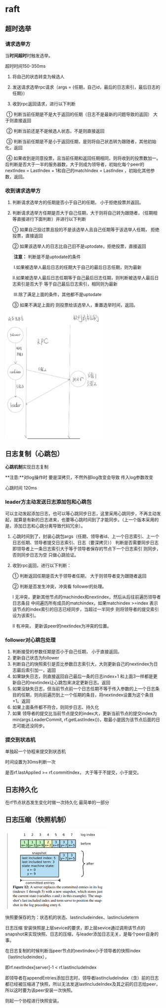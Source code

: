 # raft

## 超时选举

### **请求选举方**

当**时间超时**时触发选举。

超时时间150-350ms

1. 将自己的状态转变为候选人

2. 发送请求选举rpc请求（args = {任期，自己id，最后的日志索引，最后日志的任期}）

3. 收到rpc返回请求，进行以下判断

​    ① 判断当前任期是不是大于返回的任期（日志不是最新的问题导致的返回） 大于则直接返回

​    ② 判断当前还是不是候选人状态，不是则直接返回

​    ③ 判断当前任期是不是小于返回任期，是则将自己状态转为跟随者，其他初始化，返回

​    ④ 如果收到是同意投票，且当前任期和返回任期相同，则将收到的投票数加一。  后判断是否大于一半的服务器数，大于则成为领导者，初始化每个peer的nextIndex = LastIndex + 1和自己的matchIndex = LastIndex ，初始化其他参数，返回。



### **收到请求选举方**

1. 判断请求选举方的任期是否小于自己的任期， 小于拒绝投票并返回。

2. 判断请求选举方任期是否大于自己任期，大于则将自己转为跟随者，（任期相等直接进行下面判断）并进行以下判断

   ① 如果自己投过票且投的不是该选举人且自己任期等于该选举人任期， 拒绝投票，直接返回

   ② 如果该选举人的日志比自己旧不是uptodate，拒绝投票，直接返回

   ​	**注意：** 判断是不是uptodate的条件

   ​			Ⅰ.如果被选举人最后日志的任期大于自己的最后日志任期，则为最新

   ​			Ⅱ.如果被选举人最后日志任期等于自己最后日志任期，则判断被选举人最后日志索引是否大于			   等于自己最后日志索引，相同则为最新

   ​			Ⅲ.除了满足上面的条件，其他都不是uptodate

   ③ 如果不满足上面的 则投票给该选举人，重置选举时间，返回。

<img src=".\image\超时选举.png" alt="超时选举" style="zoom:40%;" />

## 日志复制（心跳包）

**心跳机制**实现日志复制

**注意:**对log操作时 要是深拷贝，不然外部log改变会导致 传入log参数改变

心跳时间 120ms

### leader方主动发送日志添加包和心跳包

可以主动发起添加日志，也可以等心跳同步日志，这里采用心跳同步，不再主动发起，就算是有新的日志进来，也要等心跳时间到了才能同步。（上一个版本采用的是，添加日志和心跳分离导致代码冗余）。

1. 心跳时间到了，封装心跳包args（任期、领导者id、上一个日志索引、上一个日志任期、领导者提交日志索引、日志（要深拷贝）） 判断是否需要同步日志 即领导者上一条日志索引大于等于领导者保存的节点下一个日志索引 则同步，否则同步日志为空   只做心跳验证。

2. 收到rpc返回，进行以下判断：

   ① 判断返回任期是否大于领导者任期， 大于则领导者变为跟随者返回

   ② 判断是否发生冲突，冲突看 follower的处理。

   Ⅰ 无冲突，更新其他节点的machindex和nextindex，然后从后往前遍历领导者日志条目 中间遍历所有成员的matchindex，如果matchindex >=index 表示该节点的index索引的日志已经同步，当超过一半同步 则将领导者的提交索引设为该索引。 

   Ⅱ 有冲突， 更新该peer的nextindex为冲突的位置。 

### follower对心跳包处理

1. 判断接受的参数任期是否小于自己任期， 小于直接返回。
2. 更新自己状态为follower
3. 判断自己的快照索引是否比参数日志索引大，大则更新自己的nextindex为日志最后索引加一，返回
4. 如果缺失日志，则直接返回自己最后一条的日志index+1   和上面3一样都是更新自己的nextindex让心跳包来决定更新日志。返回
5. 如果没缺失日志，但当前节点前一个日志任期不等于传入参数的上一个日志条目的任期，则向前遍历到上一个任期的条目，将nextindex设置为这个条目+1。返回
6. 如果上面条件都不符合，则同步日志、持久化
7. 如果 领导者的提交比当前节点提交的index大，更新当前节点的提交index为min(args.LeaderCommit, rf.getLastIndex())，取最小是因为该节点后面的日志可能还没同步。



### 提交到状态机

单独起一个协程来提交到状态机

时间设置为30ms判断一次

是否rf.lastApplied >= rf.commitIndex，  大于等于不提交，小于提交。





## 日志持久化

在rf节点状态发生变化时做一次持久化   最简单的一部分



## 日志压缩（快照机制）

<img src=".\image\snapshot.png" alt="snapshot" style="zoom:50%;" />

快照要保存的为：状态机的状态、lastincludeindex、lastincludeterm



日志压缩 安装快照是上层sevice的要求，即上层sevice通过调用该节点的snapshot来实现快照、日志的压缩，与leader添加日志无关，是每个peer自身的事。



在日志复制的时候判断当peer节点的nextindex小于领导者的快照index（lastincludeindex），

即rf.nextIndex[server]-1 < rf.lastIncludeIndex 

即领导者在appendEntries添加日志时，领导者lastIncludeIndex（含）前的日志都已经被压缩进了快照，所以无法发送lastIncludeIndex及其之前的日志给peer，所以这时要为该peer安装一次快照。

则起一个协程进行快照安装。